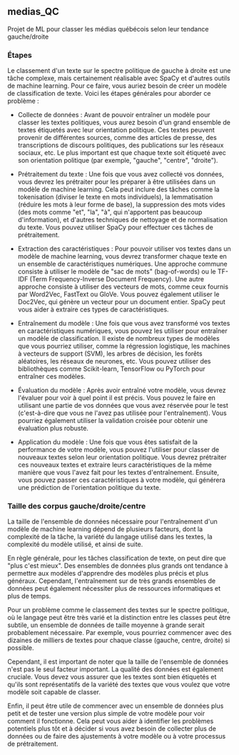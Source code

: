 ## medias_QC

Projet de ML pour classer les médias québécois selon leur tendance gauche/droite

### Étapes

Le classement d'un texte sur le spectre politique de gauche à droite est une tâche complexe, mais certainement réalisable avec SpaCy et d'autres outils de machine learning. Pour ce faire, vous auriez besoin de créer un modèle de classification de texte. Voici les étapes générales pour aborder ce problème :

- Collecte de données : Avant de pouvoir entraîner un modèle pour classer les textes politiques, vous aurez besoin d'un grand ensemble de textes étiquetés avec leur orientation politique. Ces textes peuvent provenir de différentes sources, comme des articles de presse, des transcriptions de discours politiques, des publications sur les réseaux sociaux, etc. Le plus important est que chaque texte soit étiqueté avec son orientation politique (par exemple, "gauche", "centre", "droite").

- Prétraitement du texte : Une fois que vous avez collecté vos données, vous devrez les prétraiter pour les préparer à être utilisées dans un modèle de machine learning. Cela peut inclure des tâches comme la tokenisation (diviser le texte en mots individuels), la lemmatisation (réduire les mots à leur forme de base), la suppression des mots vides (des mots comme "et", "la", "à", qui n'apportent pas beaucoup d'information), et d'autres techniques de nettoyage et de normalisation du texte. Vous pouvez utiliser SpaCy pour effectuer ces tâches de prétraitement.

- Extraction des caractéristiques : Pour pouvoir utiliser vos textes dans un modèle de machine learning, vous devrez transformer chaque texte en un ensemble de caractéristiques numériques. Une approche commune consiste à utiliser le modèle de "sac de mots" (bag-of-words) ou le TF-IDF (Term Frequency-Inverse Document Frequency). Une autre approche consiste à utiliser des vecteurs de mots, comme ceux fournis par Word2Vec, FastText ou GloVe. Vous pouvez également utiliser le Doc2Vec, qui génère un vecteur pour un document entier. SpaCy peut vous aider à extraire ces types de caractéristiques.

- Entraînement du modèle : Une fois que vous avez transformé vos textes en caractéristiques numériques, vous pouvez les utiliser pour entraîner un modèle de classification. Il existe de nombreux types de modèles que vous pourriez utiliser, comme la régression logistique, les machines à vecteurs de support (SVM), les arbres de décision, les forêts aléatoires, les réseaux de neurones, etc. Vous pouvez utiliser des bibliothèques comme Scikit-learn, TensorFlow ou PyTorch pour entraîner ces modèles.

- Évaluation du modèle : Après avoir entraîné votre modèle, vous devrez l'évaluer pour voir à quel point il est précis. Vous pouvez le faire en utilisant une partie de vos données que vous avez réservée pour le test (c'est-à-dire que vous ne l'avez pas utilisée pour l'entraînement). Vous pourriez également utiliser la validation croisée pour obtenir une évaluation plus robuste.

- Application du modèle : Une fois que vous êtes satisfait de la performance de votre modèle, vous pouvez l'utiliser pour classer de nouveaux textes selon leur orientation politique. Vous devrez prétraiter ces nouveaux textes et extraire leurs caractéristiques de la même manière que vous l'avez fait pour les textes d'entraînement. Ensuite, vous pouvez passer ces caractéristiques à votre modèle, qui générera une prédiction de l'orientation politique du texte.

### Taille des corpus gauche/droite/centre

La taille de l'ensemble de données nécessaire pour l'entraînement d'un modèle de machine learning dépend de plusieurs facteurs, dont la complexité de la tâche, la variété du langage utilisé dans les textes, la complexité du modèle utilisé, et ainsi de suite.

En règle générale,  pour les tâches classification de texte, on peut dire que "plus c'est mieux". Des ensembles de données plus grands ont tendance à permettre aux modèles d'apprendre des modèles plus précis et plus généraux. Cependant, l'entraînement sur de très grands ensembles de données peut également nécessiter plus de ressources informatiques et plus de temps.

Pour un problème comme le classement des textes sur le spectre politique, où le langage peut être très varié et la distinction entre les classes peut être subtile, un ensemble de données de taille moyenne à grande serait probablement nécessaire. Par exemple, vous pourriez commencer avec des dizaines de milliers de textes pour chaque classe (gauche, centre, droite) si possible.

Cependant, il est important de noter que la taille de l'ensemble de données n'est pas le seul facteur important. La qualité des données est également cruciale. Vous devez vous assurer que les textes sont bien étiquetés et qu'ils sont représentatifs de la variété des textes que vous voulez que votre modèle soit capable de classer.

Enfin, il peut être utile de commencer avec un ensemble de données plus petit et de tester une version plus simple de votre modèle pour voir comment il fonctionne. Cela peut vous aider à identifier les problèmes potentiels plus tôt et à décider si vous avez besoin de collecter plus de données ou de faire des ajustements à votre modèle ou à votre processus de prétraitement.
